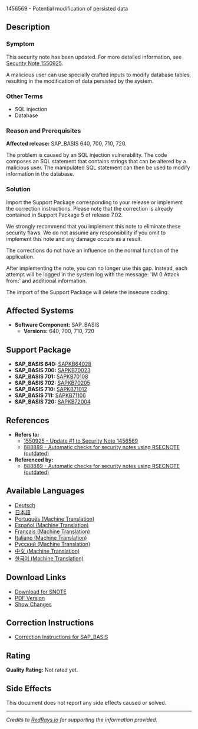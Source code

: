 1456569 - Potential modification of persisted data

## Description

### Symptom
This security note has been updated. For more detailed information, see [Security Note 1550925](https://me.sap.com/notes/1550925).

A malicious user can use specially crafted inputs to modify database tables, resulting in the modification of data persisted by the system.

### Other Terms
- SQL injection
- Database

### Reason and Prerequisites
**Affected release:** SAP_BASIS 640, 700, 710, 720.

The problem is caused by an SQL injection vulnerability. The code composes an SQL statement that contains strings that can be altered by a malicious user. The manipulated SQL statement can then be used to modify information in the database.

### Solution
Import the Support Package corresponding to your release or implement the correction instructions. Please note that the correction is already contained in Support Package 5 of release 7.02.

We strongly recommend that you implement this note to eliminate these security flaws. We do not assume any responsibility if you omit to implement this note and any damage occurs as a result.

The corrections do not have an influence on the normal function of the application.

After implementing the note, you can no longer use this gap. Instead, each attempt will be logged in the system log with the message: 'IM 0 Attack from:' and additional information.

The import of the Support Package will delete the insecure coding.

## Affected Systems
- **Software Component:** SAP_BASIS
  - **Versions:** 640, 700, 710, 720

## Support Package
- **SAP_BASIS 640:** [SAPKB64028](https://me.sap.com/supportpackage/SAPKB64028)
- **SAP_BASIS 700:** [SAPKB70023](https://me.sap.com/supportpackage/SAPKB70023)
- **SAP_BASIS 701:** [SAPKB70108](https://me.sap.com/supportpackage/SAPKB70108)
- **SAP_BASIS 702:** [SAPKB70205](https://me.sap.com/supportpackage/SAPKB70205)
- **SAP_BASIS 710:** [SAPKB71012](https://me.sap.com/supportpackage/SAPKB71012)
- **SAP_BASIS 711:** [SAPKB71106](https://me.sap.com/supportpackage/SAPKB71106)
- **SAP_BASIS 720:** [SAPKB72004](https://me.sap.com/supportpackage/SAPKB72004)

## References
- **Refers to:**
  - [1550925 - Update #1 to Security Note 1456569](https://me.sap.com/notes/1550925)
  - [888889 - Automatic checks for security notes using RSECNOTE (outdated)](https://me.sap.com/notes/888889)
- **Referenced by:**
  - [888889 - Automatic checks for security notes using RSECNOTE (outdated)](https://me.sap.com/notes/888889)

## Available Languages
- [Deutsch](https://me.sap.com/notes/0001456569/D)
- [日本語](https://me.sap.com/notes/0001456569/J)
- [Português (Machine Translation)](https://me.sap.com/notes/0001456569/P)
- [Español (Machine Translation)](https://me.sap.com/notes/0001456569/S)
- [Français (Machine Translation)](https://me.sap.com/notes/0001456569/F)
- [Italiano (Machine Translation)](https://me.sap.com/notes/0001456569/I)
- [Русский (Machine Translation)](https://me.sap.com/notes/0001456569/R)
- [中文 (Machine Translation)](https://me.sap.com/notes/0001456569/1)
- [한국어 (Machine Translation)](https://me.sap.com/notes/0001456569/3)

## Download Links
- [Download for SNOTE](https://notesdownloads.sap.com/note/0040000008593712017)
- [PDF Version](https://userapps.support.sap.com/sap/support/sfm/notes/print/0001456569?language=en-US&token=DEF1600AE0A8457BCA338D0F673063D9)
- [Show Changes](https://me.sap.com/notesLatestChanges/0001456569/E/diff)

## Correction Instructions
- [Correction Instructions for SAP_BASIS](https://me.sap.com/corrins/0001456569/41)

## Rating
**Quality Rating:** Not rated yet.

## Side Effects
This document does not report any side effects caused or solved.

---

*Credits to [RedRays.io](https://redrays.io) for supporting the information provided.*